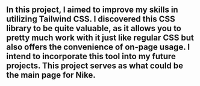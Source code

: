 ## In this project, I aimed to improve my skills in utilizing Tailwind CSS. I discovered this CSS library to be quite valuable, as it allows you to pretty much work with it just like regular CSS but also offers the convenience of on-page usage. I intend to incorporate this tool into my future projects. This project serves as what could be the main page for Nike.
